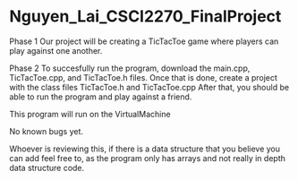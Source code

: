 # Nguyen_Lai_CSCI2270_FinalProject
Phase 1
Our project will be creating a TicTacToe game where players can play against one another. 

Phase 2
To succesfully run the program, download the main.cpp, TicTacToe.cpp, and TicTacToe.h files. 
Once that is done, create a project with the class files TicTacToe.h and TicTacToe.cpp
After that, you should be able to run the program and play against a friend. 

This program will run on the VirtualMachine

No known bugs yet.

Whoever is reviewing this, if there is a data structure that you believe you can add feel free to, as the program only has arrays and not really in depth data structure code.